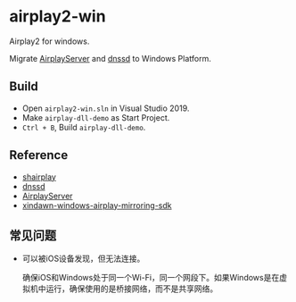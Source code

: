 # airplay2-win
Airplay2 for windows.

Migrate [AirplayServer](https://github.com/KqSMea8/AirplayServer) and [dnssd](https://github.com/jevinskie/mDNSResponder) to Windows Platform.

## Build

- Open `airplay2-win.sln` in Visual Studio 2019.
- Make `airplay-dll-demo` as Start Project.
- `Ctrl + B`, Build `airplay-dll-demo`.

## Reference

- [shairplay](https://github.com/juhovh/shairplay) 
- [dnssd](https://github.com/jevinskie/mDNSResponder)
- [AirplayServer](https://github.com/KqSMea8/AirplayServer)
- [xindawn-windows-airplay-mirroring-sdk](https://github.com/xindawndev/xindawn-windows-airplay-mirroring-sdk)


## 常见问题

- 可以被iOS设备发现，但无法连接。

  确保iOS和Windows处于同一个Wi-Fi，同一个网段下。如果Windows是在虚拟机中运行，确保使用的是桥接网络，而不是共享网络。
  